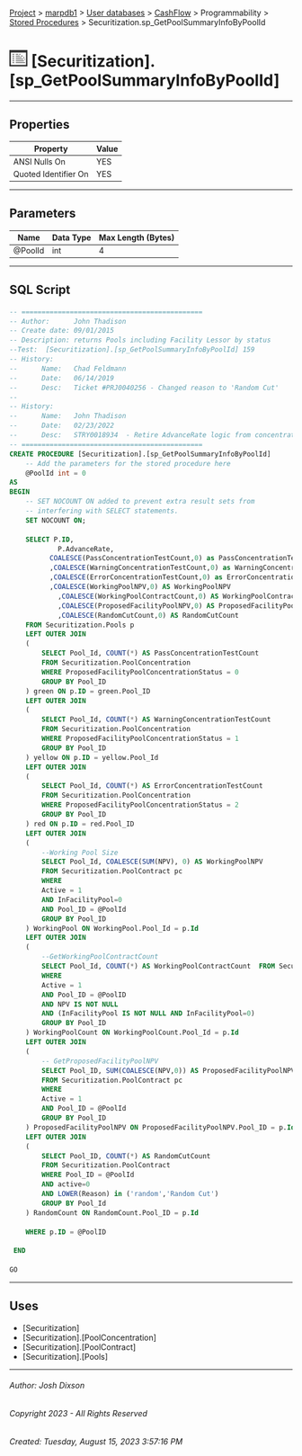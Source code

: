 #### 

[Project](../../../../../index.md) > [marpdb1](../../../../index.md) > [User databases](../../../index.md) > [CashFlow](../../index.md) > Programmability > [Stored Procedures](Stored_Procedures.md) > Securitization.sp_GetPoolSummaryInfoByPoolId

# ![Stored Procedures](../../../../../Images/StoredProcedure32.png) [Securitization].[sp_GetPoolSummaryInfoByPoolId]

---

## <a name="#properties"></a>Properties

| Property | Value |
|---|---|
| ANSI Nulls On | YES |
| Quoted Identifier On | YES |


---

## <a name="#parameters"></a>Parameters

| Name | Data Type | Max Length (Bytes) |
|---|---|---|
| @PoolId | int | 4 |


---

## <a name="#sqlscript"></a>SQL Script

```sql
-- =============================================
-- Author:		John Thadison
-- Create date: 09/01/2015
-- Description:	returns Pools including Facility Lessor by status
--Test:  [Securitization].[sp_GetPoolSummaryInfoByPoolId] 159
-- History:
--		Name:	Chad Feldmann
--		Date:	06/14/2019
--		Desc:	Ticket #PRJ0040256 - Changed reason to 'Random Cut'
-- 
-- History:
--		Name:	John Thadison
--		Date:	02/23/2022
--		Desc:	STRY0018934  - Retire AdvanceRate logic from concentration tests.
-- =============================================
CREATE PROCEDURE [Securitization].[sp_GetPoolSummaryInfoByPoolId]
	-- Add the parameters for the stored procedure here
	@PoolId int = 0
AS
BEGIN
	-- SET NOCOUNT ON added to prevent extra result sets from
	-- interfering with SELECT statements.
	SET NOCOUNT ON;

	SELECT P.ID,
			P.AdvanceRate,
		  COALESCE(PassConcentrationTestCount,0) as PassConcentrationTestCount
		  ,COALESCE(WarningConcentrationTestCount,0) as WarningConcentrationTestCount
		  ,COALESCE(ErrorConcentrationTestCount,0) as ErrorConcentrationTestCount
		  ,COALESCE(WorkingPoolNPV,0) AS WorkingPoolNPV
			,COALESCE(WorkingPoolContractCount,0) AS WorkingPoolContractCount
			,COALESCE(ProposedFacilityPoolNPV,0) AS ProposedFacilityPoolNPV
			,COALESCE(RandomCutCount,0) AS RandomCutCount
	FROM Securitization.Pools p
	LEFT OUTER JOIN 
	(
		SELECT Pool_Id, COUNT(*) AS PassConcentrationTestCount
		FROM Securitization.PoolConcentration
		WHERE ProposedFacilityPoolConcentrationStatus = 0
		GROUP BY Pool_ID
	) green ON p.ID = green.Pool_ID
	LEFT OUTER JOIN 
	(
		SELECT Pool_Id, COUNT(*) AS WarningConcentrationTestCount 
		FROM Securitization.PoolConcentration
		WHERE ProposedFacilityPoolConcentrationStatus = 1
		GROUP BY Pool_ID
	) yellow ON p.ID = yellow.Pool_Id
	LEFT OUTER JOIN 
	(
		SELECT Pool_Id, COUNT(*) AS ErrorConcentrationTestCount 
		FROM Securitization.PoolConcentration
		WHERE ProposedFacilityPoolConcentrationStatus = 2
		GROUP BY Pool_ID
	) red ON p.ID = red.Pool_ID	
	LEFT OUTER JOIN 
	(
		--Working Pool Size
		SELECT Pool_Id, COALESCE(SUM(NPV), 0) AS WorkingPoolNPV 
		FROM Securitization.PoolContract pc
		WHERE 
		Active = 1
		AND InFacilityPool=0
		AND Pool_ID = @PoolId
		GROUP BY Pool_ID
	) WorkingPool ON WorkingPool.Pool_Id = p.Id
	LEFT OUTER JOIN
	(
		--GetWorkingPoolContractCount
		SELECT Pool_Id, COUNT(*) AS WorkingPoolContractCount  FROM Securitization.PoolContract 
		WHERE
		Active = 1
		AND Pool_ID = @PoolID 
		AND NPV IS NOT NULL 
		AND (InFacilityPool IS NOT NULL AND InFacilityPool=0)
		GROUP BY Pool_ID
	) WorkingPoolCount ON WorkingPoolCount.Pool_Id = p.Id
	LEFT OUTER JOIN
	(
		-- GetProposedFacilityPoolNPV
		SELECT Pool_ID, SUM(COALESCE(NPV,0)) AS ProposedFacilityPoolNPV
		FROM Securitization.PoolContract pc
		WHERE 
		Active = 1
		AND Pool_ID = @PoolId
		GROUP BY Pool_ID
	) ProposedFacilityPoolNPV ON ProposedFacilityPoolNPV.Pool_ID = p.Id
	LEFT OUTER JOIN
	(
		SELECT Pool_ID, COUNT(*) AS RandomCutCount 
		FROM Securitization.PoolContract
		WHERE Pool_ID = @PoolId
		AND active=0
		AND LOWER(Reason) in ('random','Random Cut')
		GROUP BY Pool_Id
	) RandomCount ON RandomCount.Pool_ID = p.Id

	WHERE p.ID = @PoolID
 
 END
	
GO

```


---

## <a name="#uses"></a>Uses

* [Securitization]
* [Securitization].[PoolConcentration]
* [Securitization].[PoolContract]
* [Securitization].[Pools]


---

###### Author:  Josh Dixson

###### Copyright 2023 - All Rights Reserved

###### Created: Tuesday, August 15, 2023 3:57:16 PM

